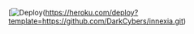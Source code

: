[![Deploy](https://telegra.ph/file/e641d3dd2ccdce6a3d934.jpg)(https://heroku.com/deploy?template=https://github.com/DarkCybers/innexia.git)
